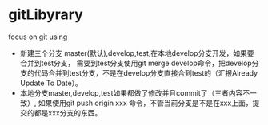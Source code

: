 # gitLibyrary

focus on git using

* 新建三个分支 master(默认),develop,test,在本地develop分支开发，如果要合并到test分支，
需要到test分支使用git merge develop命令，把develop分支的代码合并到test分支，不是在develop分支直接合到test的（汇报Already Update To Date）。
* 本地分支master,develop,test如果都做了修改并且commit了（三者内容不一致）,
如果使用git push origin xxx 命令，不管当前分支是不是在xxx上面，提交的都是xxx分支的东西。

